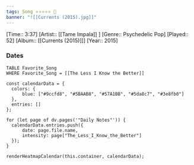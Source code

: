 ```yaml
---
tags: Song ⭐⭐⭐⭐⭐ 💛
banner: "![[Currents (2015).jpg]]"
---
```

[Time:: 3:37]
[Artist:: [[Tame Impala]] ]
[Genre:: Psychedelic Pop]
[Played:: 52]
[Album:: [[Currents (2015)]]]
[Year:: 2015]
### Dates
````dataview
TABLE Favorite_Song
WHERE Favorite_Song = [[The Less I Know the Better]]
````

  ```dataviewjs
const calendarData = { 
	colors: { 
		blue: ["#9ccfd8", "#5BAAB8", "#57A1BB", "#5da8c7", "#3e8fb0"] 
	}, 
	entries: [] 
}; 

for (let page of dv.pages('"Daily Notes"')) { 
	calendarData.entries.push({ 
		date: page.file.name, 
		intensity: page["The_Less_I_Know_the_Better"]
	}); 
} 

renderHeatmapCalendar(this.container, calendarData);
```
